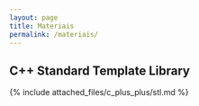 ```yaml
---
layout: page
title: Materiais
permalink: /materiais/
---
```


## C++ Standard Template Library

{% include attached_files/c_plus_plus/stl.md %} 
